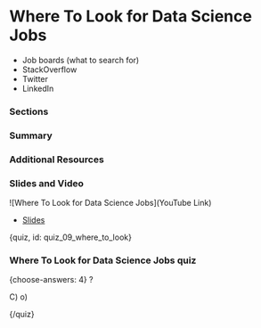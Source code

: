 # Where To Look for Data Science Jobs

- Job boards (what to search for) 
- StackOverflow
- Twitter
- LinkedIn


### Sections

### Summary

### Additional Resources



### Slides and Video

![Where To Look for Data Science Jobs](YouTube Link)

* [Slides](https://drive.google.com/open?id=1bOnA2S_dXQypd4CaGeFux-yQLwS9EzY9fPOqutPZJQg)


{quiz, id: quiz_09_where_to_look}

### Where To Look for Data Science Jobs quiz

{choose-answers: 4}
? 

C) 
o)

{/quiz}

